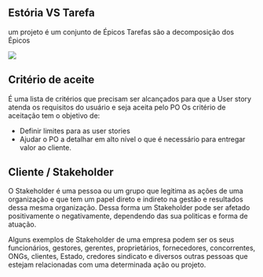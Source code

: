 
## Estória VS Tarefa

um projeto é um conjunto de Épicos
Tarefas são a decomposição dos Épicos

![](/docs/assets/img/exe_hierarquia_projeto_agil_01.png)

## Critério de aceite

É uma lista de critérios que precisam ser alcançados para que a User
story atenda os requisitos do usuário e seja aceita pelo PO
Os critério de aceitação tem o objetivo de: 
- Definir limites para as user stories
- Ajudar o PO a detalhar em alto nível o que é necessário para entregar
 valor ao cliente.

## Cliente / Stakeholder

O Stakeholder é uma pessoa ou um grupo que legitima as ações de uma organização
e que tem um papel direto e indireto na gestão e resultados dessa mesma organização.
Dessa forma um Stakeholder pode ser afetado positivamente o negativamente, dependendo
das sua politicas e forma de atuação.

Alguns exemplos de Stakeholder de uma empresa podem ser os seus funcionários, gestores,
gerentes, proprietários, fornecedores, concorrentes, ONGs, clientes, Estado, credores
sindicato e diversos outras pessoas que estejam relacionadas com uma determinada ação
ou projeto.